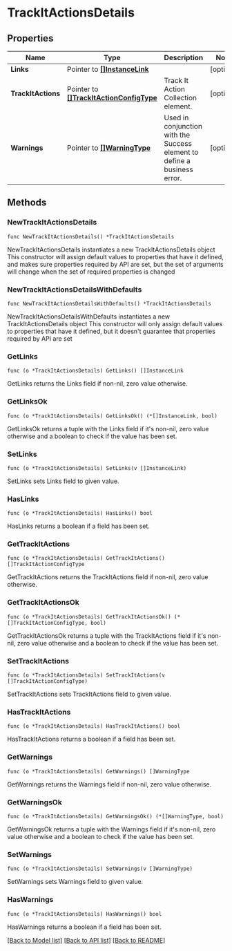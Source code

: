# TrackItActionsDetails

## Properties

Name | Type | Description | Notes
------------ | ------------- | ------------- | -------------
**Links** | Pointer to [**[]InstanceLink**](InstanceLink.md) |  | [optional] 
**TrackItActions** | Pointer to [**[]TrackItActionConfigType**](TrackItActionConfigType.md) | Track It Action Collection element. | [optional] 
**Warnings** | Pointer to [**[]WarningType**](WarningType.md) | Used in conjunction with the Success element to define a business error. | [optional] 

## Methods

### NewTrackItActionsDetails

`func NewTrackItActionsDetails() *TrackItActionsDetails`

NewTrackItActionsDetails instantiates a new TrackItActionsDetails object
This constructor will assign default values to properties that have it defined,
and makes sure properties required by API are set, but the set of arguments
will change when the set of required properties is changed

### NewTrackItActionsDetailsWithDefaults

`func NewTrackItActionsDetailsWithDefaults() *TrackItActionsDetails`

NewTrackItActionsDetailsWithDefaults instantiates a new TrackItActionsDetails object
This constructor will only assign default values to properties that have it defined,
but it doesn't guarantee that properties required by API are set

### GetLinks

`func (o *TrackItActionsDetails) GetLinks() []InstanceLink`

GetLinks returns the Links field if non-nil, zero value otherwise.

### GetLinksOk

`func (o *TrackItActionsDetails) GetLinksOk() (*[]InstanceLink, bool)`

GetLinksOk returns a tuple with the Links field if it's non-nil, zero value otherwise
and a boolean to check if the value has been set.

### SetLinks

`func (o *TrackItActionsDetails) SetLinks(v []InstanceLink)`

SetLinks sets Links field to given value.

### HasLinks

`func (o *TrackItActionsDetails) HasLinks() bool`

HasLinks returns a boolean if a field has been set.

### GetTrackItActions

`func (o *TrackItActionsDetails) GetTrackItActions() []TrackItActionConfigType`

GetTrackItActions returns the TrackItActions field if non-nil, zero value otherwise.

### GetTrackItActionsOk

`func (o *TrackItActionsDetails) GetTrackItActionsOk() (*[]TrackItActionConfigType, bool)`

GetTrackItActionsOk returns a tuple with the TrackItActions field if it's non-nil, zero value otherwise
and a boolean to check if the value has been set.

### SetTrackItActions

`func (o *TrackItActionsDetails) SetTrackItActions(v []TrackItActionConfigType)`

SetTrackItActions sets TrackItActions field to given value.

### HasTrackItActions

`func (o *TrackItActionsDetails) HasTrackItActions() bool`

HasTrackItActions returns a boolean if a field has been set.

### GetWarnings

`func (o *TrackItActionsDetails) GetWarnings() []WarningType`

GetWarnings returns the Warnings field if non-nil, zero value otherwise.

### GetWarningsOk

`func (o *TrackItActionsDetails) GetWarningsOk() (*[]WarningType, bool)`

GetWarningsOk returns a tuple with the Warnings field if it's non-nil, zero value otherwise
and a boolean to check if the value has been set.

### SetWarnings

`func (o *TrackItActionsDetails) SetWarnings(v []WarningType)`

SetWarnings sets Warnings field to given value.

### HasWarnings

`func (o *TrackItActionsDetails) HasWarnings() bool`

HasWarnings returns a boolean if a field has been set.


[[Back to Model list]](../README.md#documentation-for-models) [[Back to API list]](../README.md#documentation-for-api-endpoints) [[Back to README]](../README.md)


